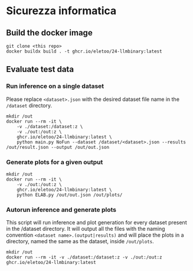 # Sicurezza informatica

## Build the docker image

```
git clone <this repo>
docker buildx build . -t ghcr.io/eletoo/24-llmbinary:latest
```

## Evaluate test data
### Run inference on a single dataset
Please replace `<dataset>.json` with the desired dataset file name in the `/dataset` directory.
```
mkdir /out
docker run --rm -it \
    -v ./dataset:/dataset:z \
    -v ./out:/out:z \
    ghcr.io/eletoo/24-llmbinary:latest \
    python main.py NoFun --dataset /dataset/<dataset>.json --results /out/result.json --output /out/out.json
```

### Generate plots for a given output
```
mkdir /out
docker run --rm -it \
    -v ./out:/out:z \
    ghcr.io/eletoo/24-llmbinary:latest \
    python ELAB.py /out/out.json /out/plots/
```

### Autorun inference and generate plots 
This script will run inference and plot generation for every dataset present in the /dataset directory.
It will output all the files with the naming convention `<dataset name>.(output|results)` and will place
the plots in a directory, named the same as the dataset, inside `/out/plots`.

```
mkdir /out
docker run --rm -it -v ./dataset:/dataset:z -v ./out:/out:z ghcr.io/eletoo/24-llmbinary:latest
```

